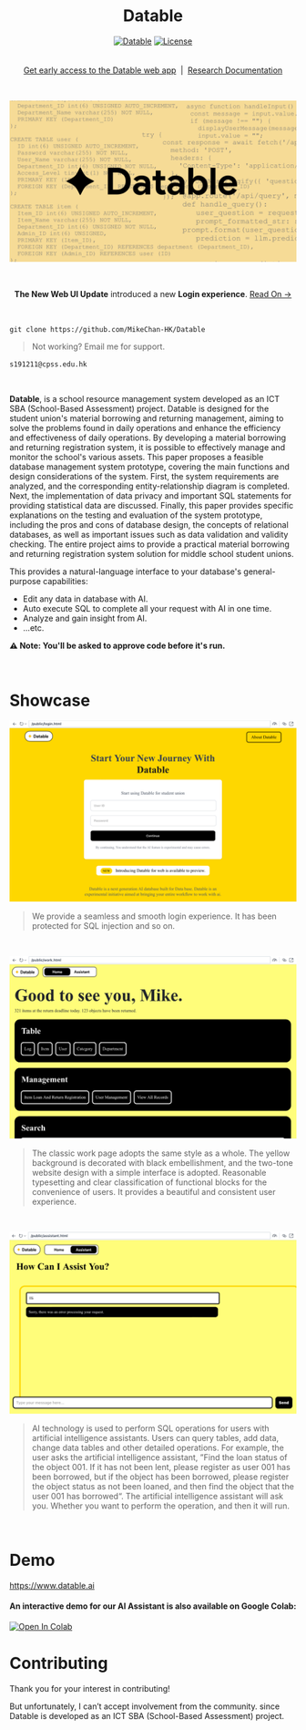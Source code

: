 <h1 align="center">Datable</h1>

<p align="center">
    <a href="https://github.com/MikeChan-HK/Datable"><img src="https://img.shields.io/static/v1?label=Share My Repo&message=Datable&color=gold&style=flat" alt="Datable"/></a>
    <a href="https://github.com/MikeChan-HK/Datable/blob/main/LICENSE"><img src="https://img.shields.io/static/v1?label=license&message=MIT&color=white&style=flat" alt="License"/></a>
<br>
    <br>
    <br><a href="s191211@cpss.edu.hk">Get early access to the Datable web app</a>‎ ‎ |‎ ‎ <a href="https://docs.google.com/document/d/1YkVW-xTbZ6kdDMHiEEH0Ls8R_bz_hpFfJt4RAvD3fFY/edit">Research Documentation</a><br>
</p>

<br>

![poster](https://github.com/MikeChan-HK/Datable/blob/main/github_poster/logo_introduction.png)

<br>
<p align="center">
<strong>The New Web UI Update</strong> introduced a new <strong>Login experience</strong>. <a href="https://docs.google.com/document/d/1YkVW-xTbZ6kdDMHiEEH0Ls8R_bz_hpFfJt4RAvD3fFY/edit">Read On →</a>
</p>
<br>

```shell
git clone https://github.com/MikeChan-HK/Datable
```

> Not working? Email me for support.

```shell
s191211@cpss.edu.hk
```

<br>

**Datable**, is a school resource management system developed as an ICT SBA (School-Based Assessment) project. Datable is designed for the student union's material borrowing and returning management, aiming to solve the problems found in daily operations and enhance the efficiency and effectiveness of daily operations.  By developing a material borrowing and returning registration system, it is possible to effectively manage and monitor the school's various assets. This paper proposes a feasible database management system prototype, covering the main functions and design considerations of the system. First, the system requirements are analyzed, and the corresponding entity-relationship diagram is completed. Next, the implementation of data privacy and important SQL statements for providing statistical data are discussed. Finally, this paper provides specific explanations on the testing and evaluation of the system prototype, including the pros and cons of database design, the concepts of relational databases, as well as important issues such as data validation and validity checking. The entire project aims to provide a practical material borrowing and returning registration system solution for middle school student unions.

This provides a natural-language interface to your database's general-purpose capabilities:

- Edit any data in database with AI.
- Auto execute SQL to complete all your request with AI in one time.
- Analyze and gain insight from AI.
- ...etc.

**⚠️ Note: You'll be asked to approve code before it's run.**

<br>

# Showcase
![poster](https://github.com/MikeChan-HK/Datable/blob/main/github_poster/login_page.jpeg)
> We provide a seamless and smooth login experience. It has been protected for SQL injection and so on.
<br>

![poster](https://github.com/MikeChan-HK/Datable/blob/main/github_poster/work_page.jpeg)
> The classic work page adopts the same style as a whole. The yellow background is decorated with black embellishment, and the two-tone website design with a simple interface is adopted. Reasonable typesetting and clear classification of functional blocks for the convenience of users. It provides a beautiful and consistent user experience.
<br>

![poster](https://github.com/MikeChan-HK/Datable/blob/main/github_poster/assistant_page.jpeg)
> AI technology is used to perform SQL operations for users with artificial intelligence assistants. Users can query tables, add data, change data tables and other detailed operations. For example, the user asks the artificial intelligence assistant, ”Find the loan status of the object 001. If it has not been lent, please register as user 001 has been borrowed, but if the object has been borrowed, please register the object status as not been loaned, and then find the object that the user 001 has borrowed“. The artificial intelligence assistant will ask you. Whether you want to perform the operation, and then it will run.
<br>

# Demo

https://www.datable.ai

#### An interactive demo for our AI Assistant is also available on Google Colab:

[![Open In Colab](https://colab.research.google.com/assets/colab-badge.svg)](https://colab.research.google.com/drive/1jx9Q-D29MW7dHgEW01VlYXc5YPP5Cj8H?usp=sharing)

# Contributing

Thank you for your interest in contributing!

But unfortunately, I can’t accept involvement from the community. since Datable is developed as an ICT SBA (School-Based Assessment) project.